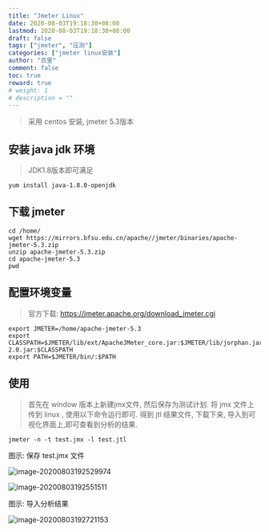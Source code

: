 ```yaml
---
title: "Jmeter Linux"
date: 2020-08-03T19:18:30+08:00
lastmod: 2020-08-03T19:18:30+08:00
draft: false
tags: ["jmeter", "压测"]
categories: ["jmeter linux安装"]
author: "百里"
comment: false
toc: true
reward: true
# weight: 1
# description = ""
---
```


> 采用 centos 安装, jmeter 5.3版本

## 安装 java jdk 环境

> JDK1.8版本即可满足

````
yum install java-1.8.0-openjdk
````

## 下载 jmeter

```
cd /home/
wget https://mirrors.bfsu.edu.cn/apache//jmeter/binaries/apache-jmeter-5.3.zip
unzip apache-jmeter-5.3.zip
cd apache-jmeter-5.3
pwd

```

## 配置环境变量
> 官方下载: https://jmeter.apache.org/download_jmeter.cgi

```
export JMETER=/home/apache-jmeter-5.3
export CLASSPATH=$JMETER/lib/ext/ApacheJMeter_core.jar:$JMETER/lib/jorphan.jar:$JMETER/lib/logkit-2.0.jar:$CLASSPATH
export PATH=$JMETER/bin/:$PATH
```

## 使用
> 首先在 window 版本上新建jmx文件, 然后保存为测试计划. 将 jmx 文件上传到 linux , 使用以下命令运行即可. 得到 jtl 结果文件, 下载下来, 导入到可视化界面上,即可查看到分析的结果.

```
jmeter -n -t test.jmx -l test.jtl
```



图示: 保存 test.jmx 文件

![image-20200803192529974](http://img.sgfoot.com/b/20200803192531.png?imageslim)

![image-20200803192551511](http://img.sgfoot.com/b/20200803192552.png?imageslim)

图示: 导入分析结果

![image-20200803192721153](http://img.sgfoot.com/b/20200803192722.png?imageslim)